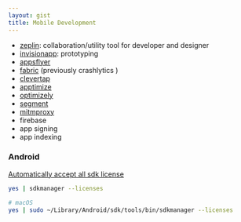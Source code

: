 ```yaml
---
layout: gist
title: Mobile Development
---
```


- [zeplin](https://zeplin.io): collaboration/utility tool for developer and designer
- [invisionapp](https://www.invisionapp.com/): prototyping
- [appsflyer](https://www.appsflyer.com/)
- [fabric](https://fabric.io/) (previously crashlytics )
- [clevertap](https://clevertap.com/)
- [apptimize](https://apptimize.com/)
- [optimizely](https://www.optimizely.com/)
- [segment](https://segment.com/)
- [mitmproxy](https://medium.com/testvagrant/intercept-ios-android-network-calls-using-mitmproxy-4d3c94831f62)
- firebase
- app signing
- app indexing


### Android

[Automatically accept all sdk license](https://stackoverflow.com/questions/38096225/automatically-accept-all-sdk-licences)
```sh
yes | sdkmanager --licenses

# macOS
yes | sudo ~/Library/Android/sdk/tools/bin/sdkmanager --licenses
```
